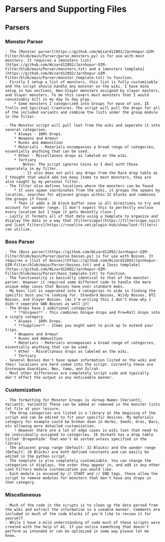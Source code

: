 # Parsers and Supporting Files

##  **Parsers**
###     **Monster Parser**
    - The [Monster parser](https://github.com/Wizard12892/Jarnhopur-GIM-Filter/blob/main/Parser/parse_monsters.py) is for use with most monsters. It requires a [monsters list](https://github.com/Wizard12892/Jarnhopur-GIM-Filter/blob/main/Parser/monsters.txt) and a [monsters template](https://github.com/Wizard12892/Jarnhopur-GIM-Filter/blob/main/Parser/monster_template.txt) to function.
    - Firstly I setup a list of monsters, this list is fully customizable and the script should handle any monster on the wiki. I have mine setup in two sections, Non-Slayer monsters assigned by slayer masters, and Slayer monsters. To me this covers most monsters that I would conceivably kill in my day to day play.
        * Some monsters I categorized into Groups for ease of use, IE Trolls and Spiritual Creatures. The script will pull the drops for all of the included variants and combine the lists under the group module in the filter.
            
    - The Monster script will pull loot from the wiki and seperate it into several categories.
        * Always - 100% Drops.
        * Weapons and Armour
        * Runes and Ammunition
        * Materials - Materials encompasses a broad range of categories, essentially anything that can be used.
        * Other - Miscellanous drops as labeled on the wiki.
        * Tertiary
            Notes: The script ignores Coins as I deal with those seperately in my filter.
            : It also does not pull any drops from the Rare drop table as I thought that would add too many items to most monsters, they are also caught by my personal filter.
    - The filter also defines locations where the monsters can be found
        * It uses spawn coordinates from the wiki, it groups the spawns by location, searches for adjacent groups within 32 blocks and combines the groups if found.
        * Then it adds a 10 block buffer zone in all directions to try and account for wander range. [I don't expect this to perfectly enclose every location but I hope it gets decently close.] 
    - Lastly it formats all of that data using a template to organize and display the data in a way that [Filterscape](https://filterscape.xyz/) and [Loot Filters](https://runelite.net/plugin-hub/show/loot-filters) can utilize. 

###     **Boss Parser**
    - The [Boss parser](https://github.com/Wizard12892/Jarnhopur-GIM-Filter/blob/main/Parser/parse_bosses.py) is for use with Bosses. It requires a [list of bosses](https://github.com/Wizard12892/Jarnhopur-GIM-Filter/blob/main/Parser/bosses.txt) and a [boss template](https://github.com/Wizard12892/Jarnhopur-GIM-Filter/blob/main/Parser/boss_template.txt) to function.
    - The functionality is basically identical to that of the monster parser. However it required some different code to handle the more unique edge cases that Bosses have over standard mobs.
    - My boss list is seperated into 4 categories to aide in finding the specific boss you're looking for. Standard Bosses, Wildy Bosses, DT2 Bosses, and Slayer Bosses. (As I'm writing this I don't know why I didn't seperate GWD Bosses as well 🤷‍♂️)
    - The Drops have 2 additional categories
        * **Uniques** - This combines Unique drops and Pre=Roll drops into a single category.
        * Always - 100% Drops.
        * **Supplies** - Items you might want to pick up to extend your trips.
        * Weapons and Armour
        * Runes and Ammunition
        * Materials - Materials encompasses a broad range of categories, essentially anything that can be used.
        * Other - Miscellanous drops as labeled on the wiki.
        * Tertiary
    - Several Bosses don't have spawn information listed on the wiki and their locations are hard coded into the script. Currently these are Grotesque Guardians, Nex, Yama, and Zulrah.
    - Most other differences are completely script side and typically don't effect the output in any noticeable manner.

###     **Customization**
    - The formatting for Monster Groups is <Group Name> {Variant1; Variant2; Variant3} These can be added or removed in the monster lists txt file at your leisure.
    - The Drop categories are listed in a library at the begining of the script and can be edited to fit your specific desires. My materials category for example could be broken down in Herbs, Seeds, Ores, Bars, etc allowing more detailed customization.
        ! However there are a lot of edge cases in wiki loot that need to be individually assigned to categories. IE Vorkath has a drop table titled 'Dragonhide' that won't be sorted unless specified in the library.
    - The adjacent group range (Default: 32 Blocks) and the wander range (Default: 10 Blocks) are both defined constants and can easily be edited in the python script.
    - The template is also completely customizable. You can change the categories it displays, the order they appear in, and add in any other Loot Filters module customization you would like.
    - Each module is encased by // START and // END tags, these allow the script to remove modules for monsters that don't have any drops in that category.

###     **Miscellaneous**
    - Much of the code in the scripts is to clean up the data parsed from the wiki and extract the information in a useable manner. Comments are included in much of the code blocks if you'd like to review it for yourself.
    - While I have a mild understanding of code much of these scripts were created with the help of AI. If you notice something that doesn't perform as intended or can be optimized in some way please let me know.
